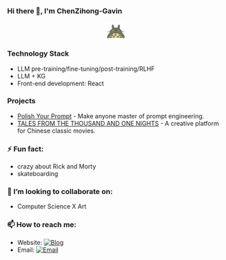 ### Hi there 👋, I'm ChenZihong-Gavin

<p align="center">
  <img src="assets/totoro.webp" width="48"/>
</p>

### Technology Stack
* LLM pre-training/fine-tuning/post-training/RLHF
* LLM + KG
* Front-end development: React
### Projects
* <a href="https://github.com/ChenZiHong-Gavin/Polish-Your-Prompt">Polish Your Prompt</a> - Make anyone master of prompt engineering.
* <a href="https://github.com/ChenZiHong-Gavin/TALES-FROM-THE-THOUSAND-AND-ONE-NIGHTS">TALES FROM THE THOUSAND AND ONE NIGHTS</a> - A creative platform for Chinese classic movies.
### ⚡ Fun fact:
* crazy about Rick and Morty
* skateboarding
### 👯 I’m looking to collaborate on:
* Computer Science X Art
### 📫 How to reach me:
* Website: [![Blog](https://img.shields.io/badge/-https://chenzihong--gavin.github.io-8696a7?style=flat-square&logo=Blogger&logoColor=c1cbd7)](https://chenzihong-gavin.github.io)
* Email:       [![Email](https://img.shields.io/badge/-chenzihong_gavin@foxmail.com-965454?style=flat-square&logo=Mail.RU&logoColor=white&labelColor=965454)](mailto:909843505@qq.com)
